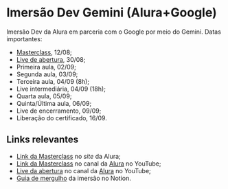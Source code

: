 # Imersão Dev Gemini (Alura+Google)

Imersão Dev da Alura em parceria com o Google por meio do Gemini. Datas importantes:

- [Masterclass](https://youtu.be/3m6dzdlfgeM), 12/08;
- [Live de abertura](https://www.youtube.com/live/i4W_bkGkk6s), 30/08;
- Primeira aula, 02/09;
- Segunda aula, 03/09;
- Terceira aula, 04/09 (8h);
- Live intermediária, 04/09 (18h);
- Quarta aula, 05/09;
- Quinta/Última aula, 06/09;
- Live de encerramento, 09/09;
- Liberação do certificado, 16/09.

## Links relevantes

- [Link da Masterclass](https://cursos.alura.com.br/imersoes/aulas/masterclass-google-gemini-estrategias-e-aplicacoes-praticas) no _site_ da Alura;
- [Link da Masterclass](https://youtu.be/3m6dzdlfgeM) no canal da [Alura](https://www.youtube.com/@alura) no YouTube;
- [Live da abertura](https://www.youtube.com/live/i4W_bkGkk6s) no canal da [Alura](https://www.youtube.com/@alura) no YouTube;
- [Guia de mergulho](https://grupoalura.notion.site/Imers-o-Dev-com-Gemini-Guia-de-Mergulho-7742af09c51649348a91f67157df8a41#fbfa928f2b37444b91c995f7e00e8f58) da imersão no Notion.
